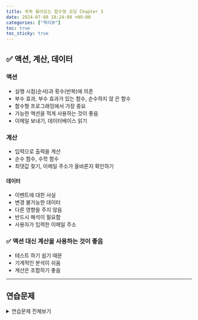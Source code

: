 ```yaml
---
title: 쏙쏙 들어오는 함수형 코딩 Chapter 3
date: 2024-07-08 18:24:00 +09:00
categories: ["책리뷰"]
toc: true
toc_sticky: true
---
```


## ✅ 액션, 계산, 데이터

### 액션

- 실행 시점(순서)과 횟수(반복)에 의존
- 부수 효과, 부수 효과가 있는 함수, 순수하지 않 은 함수
- 함수형 프로그래밍에서 가장 중요
- 가능한 액션을 적게 사용하는 것이 좋음
- 이메일 보내기, 데이터베이스 읽기

### 계산

- 입력으로 출력을 계산
- 순수 함수, 수학 함수
- 최댓값 찾기, 이메일 주소가 올바른지 확인하기

#### 데이터

- 이벤트에 대한 사실
- 변경 불가능한 데이터
- 다른 영향을 주지 않음
- 반드시 해석이 필요함
- 사용자가 입력한 이메일 주소

### ✅ 액션 대신 계산을 사용하는 것이 좋음

- 테스트 하기 쉽기 때문
- 기계적인 분석이 쉬움
- 계산은 조합하기 좋음

---

## 연습문제

<details>

<summary>
연습문제 전체보기
</summary>

<div>

### #연습문제1

#### 쿠폰독의 새로운 마켓팅 전략을 코드로 작성하기 위해 어떤 것을 해야하는지 적어 봅시다.

1. 이메일 보내기
2. 데이터베이스에서 구독자 가져오기
3. 쿠폰에 등급 매기기
4. 데이터베이스에서 가져온 구독자의 추천한 친구 수 계산하기
5. 10명 이상 추천한 사용자에게는 best 쿠폰과 good 쿠폰을 보내기
6. 10명 미만 추천한 사용자에게는 good 쿠폰을 보내기

### #연습문제2

#### 다음 내용을 액션, 계산, 데이터로 분류해 봅시다.

- 이메일 보내기
- 데이터베이스에서 구독자 가져오기
- 쿠폰에 등급 매기기
- 데이터 베이스에서 쿠폰 읽기
- 이메일 제목
- 이메일 주소
- 추천 수
- 어떤 이메일이 쿠폰을 받을지 결정하기
- 구독자 DB 레코드
- 쿠폰 목록 DB 레코드
- 쿠폰 DB 레코드
- 구독자 목록 DB 레코드
- 이메일 본문

액션

- 이메일 보내기
- 데이터베이스에서 구독자 가져오기
- 데이터베이스에서 쿠폰 읽기

계산

- 쿠폰에 등급 매기기
- 어떤 이메일이 쿠폰을 받을지 결정하기

데이터

- 이메일 제목
- 이메일 주소
- 추천 수
- 구독자 DB 레코드
- 쿠폰 목록 DB 레코드
- 쿠폰 DB 레코드
- 구독자 목록 DB 레코드
- 이메일 본문

### #연습문제3

#### 구독자 목록으로 전체 이메일 목록을 만드는 함수는 액션, 계산, 데이터 중에 어느 것입니까?

계산

</div>

</details>
